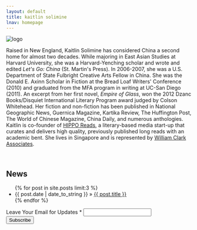 ```yaml
---
layout: default
title: kaitlin solimine
lnav: homepage
---
```


<div class="kato-info clearfix">
  <image src="/images/katohp.jpg" alt="logo" class="logo" />
  <p>Raised in New England, Kaitlin Solimine has considered China a second home for almost two decades. While majoring in East Asian Studies at Harvard University, she was a Harvard-Yenching scholar and wrote and edited <em>Let's Go: China</em> (St. Martin's Press). In 2006-2007, she was a U.S. Department of State Fulbright Creative Arts Fellow in China. She was the Donald E. Axinn Scholar in Fiction at the Bread Loaf Writers' Conference (2010) and graduated from the MFA program in writing at UC-San Diego (2011). An excerpt from her first novel, <em>Empire of Glass</em>, won the 2012 Dzanc Books/Disquiet International Literary Program award judged by Colson Whitehead. Her fiction and non-fiction has been published in National Geographic News, Guernica Magazine, Kartika Review, The Huffington Post, The World of Chinese Magazine, China Daily, and numerous anthologies. Kaitlin is co-founder of <a href="http://www.hipporeads.com/" target="_blank"> HIPPO Reads</a>, a literary-based media start-up that curates and delivers high quality, previously published long reads with an academic bent. She lives in Singapore and is represented by <a href="http://www.wmclark.com/" target="_blank">William Clark Associates</a>.</p>
</div>

<br />

## News

<ul class="posts">
  {% for post in site.posts limit:3 %}
  	<li><span>{{ post.date | date_to_string }}</span> &raquo; <a href="{{ post.url }}">{{ post.title }}</a></li>
	{% endfor %}
</ul>

<!-- Begin MailChimp Signup Form -->
<div id="mc_embed_signup">
  <form action="http://kaitlinsolimine.us5.list-manage.com/subscribe/post?u=56ce8c2a0429ded30e91b1274&amp;id=901576d8c4" method="post" id="mc-embedded-subscribe-form" name="mc-embedded-subscribe-form" class="validate" target="_blank">
    <div class="mc-field-group">
      <label for="mce-EMAIL">Leave Your Email for Updates  <span class="asterisk">*</span></label>
      <input type="email" value="" name="EMAIL" class="required email" id="mce-EMAIL">
    </div>
    <div id="mce-responses" class="clear">
      <div class="response" id="mce-error-response" style="display:none"></div>
      <div class="response" id="mce-success-response" style="display:none"></div>
    </div>
    <div class="clear"><input type="submit" value="Subscribe" name="subscribe" id="mc-embedded-subscribe" class="button"></div>
  </form>
</div>

<!--End mc_embed_signup-->

